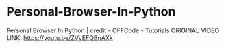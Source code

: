 # Personal-Browser-In-Python
Personal Browser In Python | credit - OFFCode - Tutorials
ORIGINAL VIDEO LINK: https://youtu.be/ZVyEFQBnAXk
